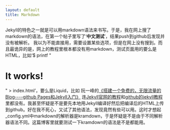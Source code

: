 ```yaml
---
layout: default
title: Markdown
---
```

Jekyll的特色之一就是可以用markdown语法来书写。于是，我在网上搜了markdown的语法，在第一个帖子里写了‘**中文测试**’，结果push到github后发现并没有被解析。
我以为不能直接用，需要设置某些选项，但是在网上没有搜到。而且最诡异的是，网上的教程里根本都没有用markdown，测试页面用的要么是HTML，比如‘$ printf "<h1>It works!</h1>" > index.html’，要么是Liquid，比如
阮一峰的[《搭建一个免费的，无限流量的Blog----github Pages和Jekyll入门》](http://www.ruanyifeng.com/blog/2012/08/blogging_with_jekyll.html)
连[Jekyll官网的教程](http://jekyllrb.com/docs/posts/)和[github的jekyll教程](https://help.github.com/articles/using-jekyll-with-pages/)里都没有。我甚至怀疑是不是要先本地用Jekyll编译好然后把编译后的HTML上传到github。好在我不死心，又试了其他语法，发现竟然有些可以用。这时才想起_config.yml中markdown的解析器是kramdown，于是怀疑是不是由于不同解析器语法不同。这篇博客里就要测试一下kramdown的语法是不是都能用。






